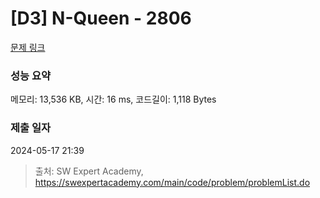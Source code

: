 # [D3] N-Queen - 2806 

[문제 링크](https://swexpertacademy.com/main/code/problem/problemDetail.do?contestProbId=AV7GKs06AU0DFAXB) 

### 성능 요약

메모리: 13,536 KB, 시간: 16 ms, 코드길이: 1,118 Bytes

### 제출 일자

2024-05-17 21:39



> 출처: SW Expert Academy, https://swexpertacademy.com/main/code/problem/problemList.do